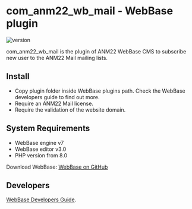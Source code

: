 # com_anm22_wb_mail - WebBase plugin
![version](https://img.shields.io/badge/version-1.2-blue)

com_anm22_wb_mail is the plugin of ANM22 WebBase CMS to subscribe new user to the ANM22 Mail mailing lists.

## Install
*	Copy plugin folder inside WebBase plugins path. Check the WebBase developers guide to find out more.
*   Require an ANM22 Mail license.
*   Require the validation of the website domain.

## System Requirements
*	WebBase engine v7
*	WebBase editor v3.0
*	PHP version from 8.0

Download WebBase: [WebBase on GitHub](https://github.com/ANM22/WebBase)

## Developers
[WebBase Developers Guide](https://www.anm22.it/it/webbase-developers/).